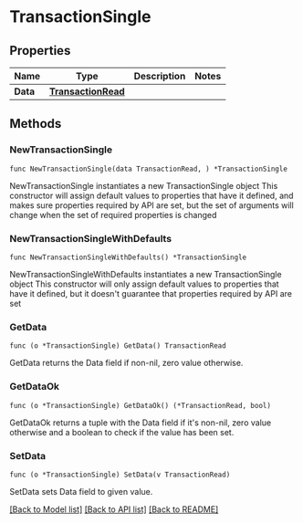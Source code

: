 # TransactionSingle

## Properties

Name | Type | Description | Notes
------------ | ------------- | ------------- | -------------
**Data** | [**TransactionRead**](TransactionRead.md) |  | 

## Methods

### NewTransactionSingle

`func NewTransactionSingle(data TransactionRead, ) *TransactionSingle`

NewTransactionSingle instantiates a new TransactionSingle object
This constructor will assign default values to properties that have it defined,
and makes sure properties required by API are set, but the set of arguments
will change when the set of required properties is changed

### NewTransactionSingleWithDefaults

`func NewTransactionSingleWithDefaults() *TransactionSingle`

NewTransactionSingleWithDefaults instantiates a new TransactionSingle object
This constructor will only assign default values to properties that have it defined,
but it doesn't guarantee that properties required by API are set

### GetData

`func (o *TransactionSingle) GetData() TransactionRead`

GetData returns the Data field if non-nil, zero value otherwise.

### GetDataOk

`func (o *TransactionSingle) GetDataOk() (*TransactionRead, bool)`

GetDataOk returns a tuple with the Data field if it's non-nil, zero value otherwise
and a boolean to check if the value has been set.

### SetData

`func (o *TransactionSingle) SetData(v TransactionRead)`

SetData sets Data field to given value.



[[Back to Model list]](../README.md#documentation-for-models) [[Back to API list]](../README.md#documentation-for-api-endpoints) [[Back to README]](../README.md)


